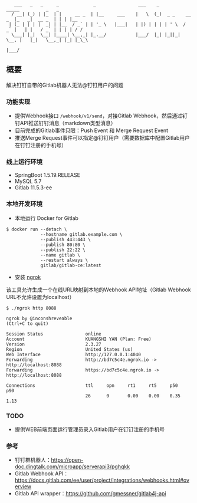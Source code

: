 ```
   ___   _   _     _             _                ___    _                 _____          _   _
  / __| (_) | |_  | |     __ _  | |__     ___    |   \  (_)  _ _    __ _  |_   _|  __ _  | | | |__
 | (_ | | | |  _| | |__  / _` | | '_ \   |___|   | |) | | | | ' \  / _` |   | |   / _` | | | | / /
  \___| |_|  \__| |____| \__,_| |_.__/           |___/  |_| |_||_| \__, |   |_|   \__,_| |_| |_\_\
                                                                   |___/
```

## 概要

解决钉钉自带的Gitlab机器人无法@钉钉用户的问题

### 功能实现

- 提供Webhook接口 `/webhook/v1/send`，对接Gitlab Webhook，然后通过钉钉API推送钉钉消息（markdown类型消息）
- 目前完成的Gitlab事件只限：Push Event 和 Merge Request Event
- 推送Merge Request事件可以指定@钉钉用户（需要数据库中配置Gitlab用户在钉钉注册的手机号）

### 线上运行环境

- SpringBoot 1.5.19.RELEASE
- MySQL 5.7
- Gitlab 11.5.3-ee

### 本地开发环境

- 本地运行 Docker for Gitlab

```
$ docker run --detach \
             --hostname gitlab.example.com \
             --publish 443:443 \
             --publish 80:80 \
             --publish 22:22 \  
             --name gitlab \  
             --restart always \
             gitlab/gitlab-ce:latest
```

- 安装 [ngrok](https://ngrok.com/)

该工具允许生成一个在线URL映射到本地的Webhook API地址（Gitlab Webhook URL不允许设置为localhost）

```
$ ./ngrok http 8088

ngrok by @inconshreveable                                                                                                                                                                                                                                     (Ctrl+C to quit)

Session Status                online
Account                       KUANGSHI YAN (Plan: Free)
Version                       2.3.27
Region                        United States (us)
Web Interface                 http://127.0.0.1:4040
Forwarding                    http://bd7c5c4e.ngrok.io -> http://localhost:8088
Forwarding                    https://bd7c5c4e.ngrok.io -> http://localhost:8088

Connections                   ttl     opn     rt1     rt5     p50     p90
                              26      0       0.00    0.00    0.35    1.13
```

### TODO

- 提供WEB前端页面运行管理员录入Gitlab用户在钉钉注册的手机号

### 参考

- 钉钉群机器人：https://open-doc.dingtalk.com/microapp/serverapi3/pghqkk
- Gitlab Webhook API：https://docs.gitlab.com/ee/user/project/integrations/webhooks.html#overview
- Gitlab API wrapper：https://github.com/gmessner/gitlab4j-api
